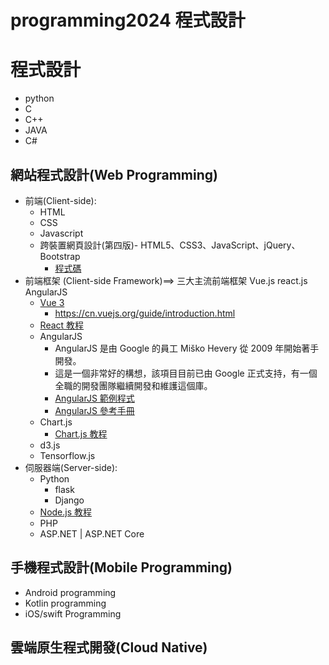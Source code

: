 # programming2024 程式設計

# 程式設計
- python
- C
- C++
- JAVA
- C#

## 網站程式設計(Web Programming)
- 前端(Client-side):
  - HTML
  - CSS
  - Javascript
  - 跨裝置網頁設計(第四版)- HTML5、CSS3、JavaScript、jQuery、Bootstrap
    - [程式碼](https://www.gotop.com.tw/books/download.aspx?bookid=ACL054000) 
- 前端框架 (Client-side Framework)==> 三大主流前端框架 Vue.js react.js AngularJS
  - [Vue 3](https://www.runoob.com/vue3/vue3-tutorial.html) 
    - https://cn.vuejs.org/guide/introduction.html
  - [React 教程](https://www.runoob.com/react/react-tutorial.html)
  - AngularJS
    - AngularJS 是由 Google 的員工 Miško Hevery 從 2009 年開始著手開發。
    - 這是一個非常好的構想，該項目目前已由 Google 正式支持，有一個全職的開發團隊繼續開發和維護這個庫。
    - [AngularJS 範例程式](https://www.runoob.com/angularjs/angularjs-examples.html)
    - [AngularJS 參考手冊](https://www.runoob.com/angularjs/angularjs-reference.html)
  - Chart.js 
    - [Chart.js 教程](https://www.runoob.com/chartjs/chartjs-tutorial.html)
  - d3.js
  - Tensorflow.js 
- 伺服器端(Server-side): 
  - Python
    - flask
    - Django 
  - [Node.js 教程](https://www.runoob.com/nodejs/nodejs-tutorial.html)
  - PHP
  - ASP.NET | ASP.NET Core

## 手機程式設計(Mobile Programming)
- Android programming
- Kotlin programming
- iOS/swift Programming

## 雲端原生程式開發(Cloud Native)
